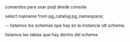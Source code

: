 comandos para usar psql desde consola

select nspname from pg_catalog.pg_namespace;

-- listamos los schemas que hay en la instancia
\dt schema;

listamos las tablas que hay dentro del schema
